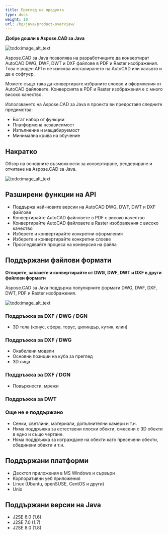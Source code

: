 ```yaml
---
title: Преглед на продукта
type: docs
weight: 10
url: /bg/java/product-overview/
---
```


**Добре дошли в Aspose.CAD за Java**

![todo:image_alt_text](https://i.imgur.com/qHeCKck.png)

Aspose.CAD за Java позволява на разработчиците да конвертират AutoCAD DWG, DWF, DWT и DXF файлове в PDF и Raster изображения. Това е роден API и не изисква инсталирането на AutoCAD или какъвто и да е софтуер.

Можете също така да конвертирате избраните слоеве и оформления от AutoCAD файловете. Конверсията в PDF и Raster изображения е с много високо качество.

Използването на Aspose.CAD за Java в проекта ви предоставя следните предимства:

- Богат набор от функции
- Платформена независимост
- Изпълнение и мащабируемост
- Минимална крива на обучение


## **Накратко**
Обзор на основните възможности за конвертиране, рендериране и отчитане на Aspose.CAD за Java.

![todo:image_alt_text](https://i.imgur.com/vLNnhkj.png)
## **Разширени функции на API**
- Поддържа най-новите версии на AutoCAD DWG, DWF, DWT и DXF файлове
- Конвертирайте AutoCAD файловете в PDF с високо качество
- Конвертирайте AutoCAD файловете в Raster изображения с високо качество
- Изберете и конвертирайте конкретни оформления
- Изберете и конвертирайте конкретни слоеве
- Проследявайте процеса на конверсия на файла
## **Поддържани файлови формати**
**Отворете, запазете и конвертирайте от DWG, DWF, DWT и DXF в други файлови формати**

Aspose.CAD за Java поддържа популярните формати DWG, DWF, DXF, DWT, PDF и Raster изображения.

![todo:image_alt_text](product-overview_1.png)
### **Поддръжка за DXF / DWG / DGN**
- 3D тела (конус, сфера, торус, цилиндър, кутия, клин)
### **Поддръжка за DXF / DWG**
- Окабелени модели
- Основни позиции на куба за преглед
- 3D лица
### **Поддръжка за DXF / DGN**
- Повърхности, мрежи
### **Поддръжка за DWT**

### **Още не е поддържано**
- Сенки, светлини, материали, допълнителни камери и т.н.
- Няма поддръжка за естествени плоски обекти, смесени с 3D обекти в едно и също чертане.
- Няма поддръжка за изграждане на обекти като пресечени обекти, обединени обекти и т.н.
## **Поддържани платформи**
- Десктоп приложения в MS Windows и сървъри
- Корпоративни уеб приложения
- Linux (Ubuntu, openSUSE, CentOS и други)
- Unix
## **Поддържани версии на Java**
- J2SE 6.0 (1.6)
- J2SE 7.0 (1.7)
- J2SE 8.0 (1.8)
